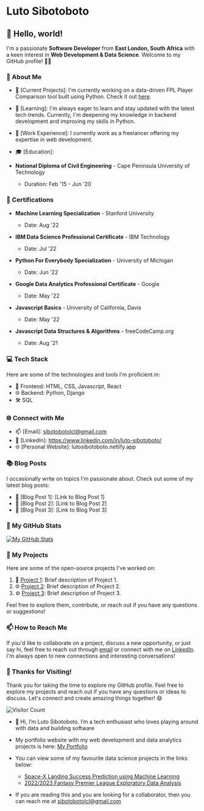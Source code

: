 # Luto Sibotoboto

## 👋 Hello, world!

I'm a passionate **Software Developer** from **East London, South Africa** with a keen interest in **Web Development & Data Science**. Welcome to my GitHub profile! 👨‍💻

### 🚀 About Me
- 🔭 [Current Projects]: I'm currently working on a data-driven FPL Player Comparison tool built using Python. Check it out [here](https://github.com/withouttheh/fpl-player-comparison).
- 🌱 [Learning]: I'm always eager to learn and stay updated with the latest tech trends. Currently, I'm deepening my knowledge in backend development and improving my skills in Python.
- 💼 [Work Experience]: I currently work as a freelancer offering my expertise in web development. 
- 🎓 [Education]:

- **National Diploma of Civil Engineering** - Cape Peninsula University of Technology
  - Duration: Feb '15 - Jun '20

### 📜 Certifications

- **Machine Learning Specialization** - Stanford University
  - Date: Aug '22

- **IBM Data Science Professional Certificate** - IBM Technology
  - Date: Jul '22

- **Python For Everybody Specialization** - University of Michigan
  - Date: Jun '22

- **Google Data Analytics Professional Certificate** - Google
  - Date: May '22

- **Javascript Basics** - University of California, Davis
  - Date: May '22

- **Javascript Data Structures & Algorithms** - freeCodeCamp.org
  - Date: Aug '21


### 💻 Tech Stack

Here are some of the technologies and tools I'm proficient in:

- 🚀 Frontend: HTML, CSS, Javascript, React
- 🌐 Backend: Python, Django
- 🛠️ SQL

### 🌐 Connect with Me

- 📫 [Email]: sibotobotolcl@gmail.com
- 💼 [LinkedIn]: https://www.linkedin.com/in/luto-sibotoboto/
- 🌐 [Personal Website]: lutosibotoboto.netlify.app

### 📚 Blog Posts

I occasionally write on topics I'm passionate about. Check out some of my latest blog posts:

- 📝 [Blog Post 1]: [Link to Blog Post 1]
- 📝 [Blog Post 2]: [Link to Blog Post 2]
- 📝 [Blog Post 3]: [Link to Blog Post 3]

### 🌟 My GitHub Stats

[![My GitHub Stats](https://github-readme-stats.vercel.app/api?username=withouttheh&show_icons=true&count_private=true)](https://github.com/withouttheh)

### 📂 My Projects

Here are some of the open-source projects I've worked on:

1. 🚀 [Project 1](https://github.com/withouttheh/Project1): Brief description of Project 1.
2. 🌐 [Project 2](https://github.com/withouttheh/Project2): Brief description of Project 2.
3. ⚙️ [Project 3](https://github.com/withouttheh/Project3): Brief description of Project 3.

Feel free to explore them, contribute, or reach out if you have any questions or suggestions!

### 📫 How to Reach Me

If you'd like to collaborate on a project, discuss a new opportunity, or just say hi, feel free to reach out through [email](mailto:sibotobotolcl@gmail.com) or connect with me on [LinkedIn](https://www.linkedin.com/in/luto-sibotoboto/). I'm always open to new connections and interesting conversations!

### 🙏 Thanks for Visiting!

Thank you for taking the time to explore my GitHub profile. Feel free to explore my projects and reach out if you have any questions or ideas to discuss. Let's connect and create amazing things together! 😄

![Visitor Count](https://profile-counter.glitch.me/YourUsername/count.svg)


- 👋 Hi, I’m Luto Sibotoboto. I’m a tech enthusiast who loves playing around with data and building software

- My portfolio website with my web development and data analytics projects is here: [My Portfolio](https://lutosibotoboto.netlify.app)

- You can view some of my favourite data science projects in the links below:

  - [Space-X Landing Success Prediction using Machine Learning](https://github.com/withouttheh/spaceX-landing-success-prediction)
  - [2022/2023 Fantasy Premier League Exploratory Data Analysis](https://github.com/withouttheh/fantasy-premier-league-analysis-22-23)

- If you are reading this and you are looking for a collaborator, then you can reach me at <sibotobotolcl@gmail.com>
<!---
withouttheh/withouttheh is a ✨ special ✨ repository because its `README.md` (this file) appears on your GitHub profile.
You can click the Preview link to take a look at your changes.
--->
